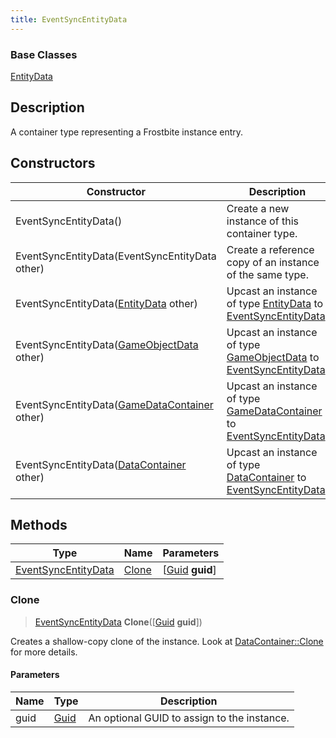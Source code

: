 ```yaml
---
title: EventSyncEntityData
---
```

### Base Classes

[EntityData](EntityData)

## Description

A container type representing a Frostbite instance entry.

## Constructors

| Constructor                                                                    | Description                                                                                                                   |
| ------------------------------------------------------------------------------ | ----------------------------------------------------------------------------------------------------------------------------- |
| EventSyncEntityData()                                                          | Create a new instance of this container type.                                                                                 |
| EventSyncEntityData(EventSyncEntityData other)                                 | Create a reference copy of an instance of the same type.                                                                      |
| EventSyncEntityData([EntityData](EntityData) other)                            | Upcast an instance of type [EntityData](EntityData) to [EventSyncEntityData](EventSyncEntityData).                            |
| EventSyncEntityData([GameObjectData](GameObjectData) other)                    | Upcast an instance of type [GameObjectData](GameObjectData) to [EventSyncEntityData](EventSyncEntityData).                    |
| EventSyncEntityData([GameDataContainer](GameDataContainer) other)              | Upcast an instance of type [GameDataContainer](GameDataContainer) to [EventSyncEntityData](EventSyncEntityData).              |
| EventSyncEntityData([DataContainer](/vext/ref/shared/class/datacontainer) other) | Upcast an instance of type [DataContainer](/vext/ref/shared/class/datacontainer) to [EventSyncEntityData](EventSyncEntityData). |

## Methods

| Type                                       | Name            | Parameters                                     |
| ------------------------------------------ | --------------- | ---------------------------------------------- |
| [EventSyncEntityData](EventSyncEntityData) | [Clone](#clone) | \[[Guid](/vext/ref/shared/class/guid) **guid**\] |

### Clone

> [EventSyncEntityData](EventSyncEntityData) **Clone**(\[[Guid](/vext/ref/shared/class/guid) **guid**\])

Creates a shallow-copy clone of the instance. Look at [DataContainer::Clone](/vext/ref/shared/class/datacontainer#clone) for more details.

#### Parameters

| Name | Type         | Description                                 |
| ---- | ------------ | ------------------------------------------- |
| guid | [Guid](Guid) | An optional GUID to assign to the instance. |
